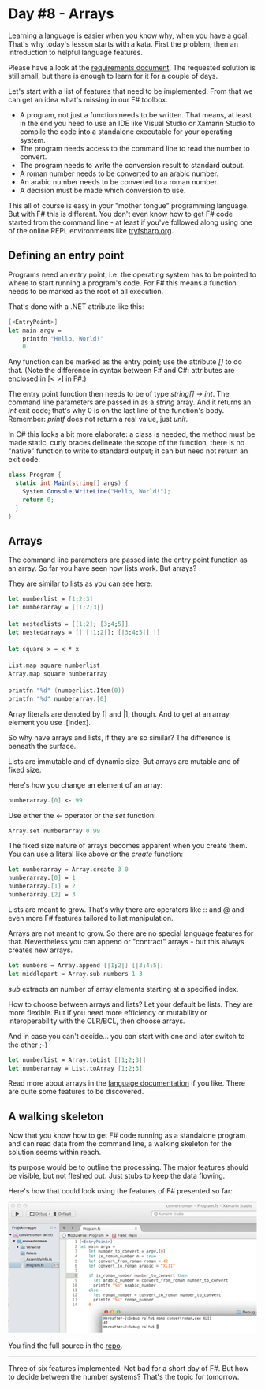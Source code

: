 # Day #8 - Arrays
Learning a language is easier when you know why, when you have a goal. That's why today's lesson starts with a kata. First the problem, then an introduction to helpful language features.

Please have a look at the [requirements document](https://app.box.com/s/z07b8gr6e1ngvb3cg7ps78zy2ddi3vx1). The requested solution is still small, but there is enough to learn for it for a couple of days.

Let's start with a list of features that need to be implemented. From that we can get an idea what's missing in our F# toolbox.

* A program, not just a function needs to be written. That means, at least in the end you need to use an IDE like Visual Studio or Xamarin Studio to compile the code into a standalone executable for your operating system.
* The program needs access to the command line to read the number to convert.
* The program needs to write the conversion result to standard output.
* A roman number needs to be converted to an arabic number.
* An arabic number needs to be converted to a roman number.
* A decision must be made which conversion to use.

This all of course is easy in your "mother tongue" programming language. But with F# this is different. You don't even know how to get F# code started from the command line - at least if you've followed along using one of the online REPL environments like [tryfsharp.org](http://www.tryfsharp.org/Create).

## Defining an entry point
Programs need an entry point, i.e. the operating system has to be pointed to where to start running a program's code. For F# this means a function needs to be marked as the root of all execution.

That's done with a .NET attribute like this:

```fsharp
[<EntryPoint>]
let main argv = 
    printfn "Hello, World!"
    0
```

Any function can be marked as the entry point; use the attribute _[<EntryPoint>]_ to do that. (Note the difference in syntax between F# and C#: attributes are enclosed in [< >] in F#.)

The entry point function then needs to be of type _string[] -> int_. The command line parameters are passed in as a _string_ array. And it returns an _int_ exit code; that's why 0 is on the last line of the function's body. Remember: _printf_ does not return a real value, just _unit_.

In C# this looks a bit more elaborate: a class is needed, the method must be made static, curly braces delineate the scope of the function, there is no "native" function to write to standard output; it can but need not return an exit code.

```csharp
class Program {
  static int Main(string[] args) {
    System.Console.WriteLine("Hello, World!");
    return 0;
  }
}
```

## Arrays
The command line parameters are passed into the entry point function as an array. So far you have seen how lists work. But arrays?

They are similar to lists as you can see here:

```fsharp
let numberlist = [1;2;3]
let numberarray = [|1;2;3|]

let nestedlists = [[1;2]; [3;4;5]]
let nestedarrays = [| [|1;2|]; [|3;4;5|] |]

let square x = x * x

List.map square numberlist
Array.map square numberarray

printfn "%d" (numberlist.Item(0))
printfn "%d" numberarray.[0]
```

Array literals are denoted by [| and |], though. And to get at an array element you use .[index].

So why have arrays and lists, if they are so similar? The difference is beneath the surface.

Lists are immutable and of dynamic size. But arrays are mutable and of fixed size.

Here's how you change an element of an array:

```fsharp
numberarray.[0] <- 99
```

Use either the <- operator or the _set_ function:

```fsharp
Array.set numberarray 0 99
```

The fixed size nature of arrays becomes apparent when you create them. You can use a literal like above or the _create_ function:

```fsharp
let numberarray = Array.create 3 0
numberarray.[0] = 1
numberarray.[1] = 2
numberarray.[2] = 3
```

Lists are meant to grow. That's why there are operators like :: and @ and even more F# features tailored to list manipulation.

Arrays are not meant to grow. So there are no special language features for that. Nevertheless you can append or "contract" arrays - but this always creates new arrays.

```fsharp
let numbers = Array.append [|1;2|] [|3;4;5|]
let middlepart = Array.sub numbers 1 3
```

_sub_ extracts an number of array elements starting at a specified index.

How to choose between arrays and lists? Let your default be lists. They are more flexible. But if you need more efficiency or mutability or interoperability with the CLR/BCL, then choose arrays.

And in case you can't decide... you can start with one and later switch to the other ;-)

```fsharp
let numberlist = Array.toList [|1;2;3|]  
let numberarray = List.toArray [1;2;3]
```

Read more about arrays in the [language documentation](https://msdn.microsoft.com/en-us/library/dd233214.aspx) if you like. There are quite some features to be discovered.

## A walking skeleton
Now that you know how to get F# code running as a standalone program and can read data from the command line, a walking skeleton for the solution seems within reach.

Its purpose would be to outline the processing. The major features should be visible, but not fleshed out. Just stubs to keep the data flowing.

Here's how that could look using the features of F# presented so far:

![](images/w02d08a.png)

You find the full source in the [repo](src/convertroman).

***

Three of six features implemented. Not bad for a short day of F#. But how to decide between the number systems? That's the topic for tomorrow.